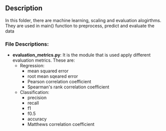 ## Description

In this folder, there are machine learning, scaling and evaluation alogirthms. They are used in main() function to preprocess, predict and evaluate the data

### File Descriptions:

- **evaluation_metrics.py**: It is the module that is used apply different evaluation metrics. These are:
    - Regression:
        - mean squared error
        - root mean sqeared error
        - Pearson correlation coefficient
        - Spearman's rank correlation coefficient
    - Classification:
        - precision
        - recall
        - f1
        - f0.5
        - accuracy
        - Matthews correlation coefficient


